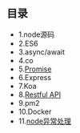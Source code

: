## 目录
- 1.node源码
- 2.ES6
- 3.async/await
- 4.co
- 5.[Promise](https://github.com/aiyajingjing/nodejs-study/blob/master/promise.md)
- 6.Express
- 7.Koa
- 8.[Restful API](https://github.com/aisuhua/restful-api-design-references)
- 9.pm2
- 10.Docker
- 11.[node异常处理](https://www.infoq.cn/article/quit-scheme-of-node-uncaughtexception-emergence)
